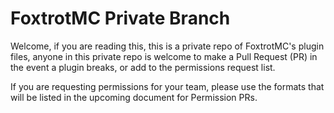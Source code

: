 # FoxtrotMC Private Branch

Welcome, if you are reading this, this is a private repo of FoxtrotMC's plugin files, anyone in this private repo is welcome to make a Pull Request (PR) in the event a plugin breaks, or add to the permissions request list.

If you are requesting permissions for your team, please use the formats that will be listed in the upcoming document for Permission PRs.
